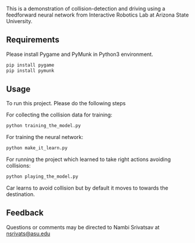 
This is a demonstration of collision-detection and driving using a feedforward neural network from Interactive Robotics Lab at Arizona State University.


## Requirements

Please install Pygame and PyMunk in Python3 environment.

```python
pip install pygame
pip install pymunk
```

## Usage

To run this project. Please do the following steps

For collecting the collision data for training:
```python
python training_the_model.py
```

For training the neural network:
```python
python make_it_learn.py
```

For running the project which learned to take right actions avoiding collisions:
```python
python playing_the_model.py
```
Car learns to avoid collision but by default it moves to towards the destination.



## Feedback

Questions or comments may be directed to Nambi Srivatsav at <nsrivats@asu.edu>
